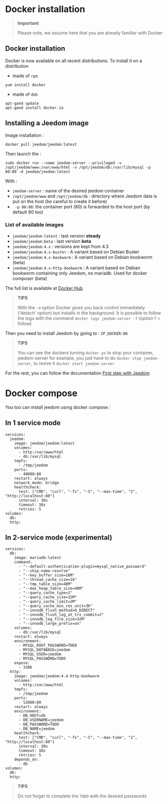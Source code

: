 # Docker installation

> **Important**
>
> Please note, we assume here that you are already familiar with Docker

## Docker installation

Docker is now available on all recent distributions.
To install it on a distribution

-   made of ``rpm``

````
yum install docker
````

-   made of ``deb``

````
apt-gand update
apt-gand install docker.io
````

## Installing a Jeedom image

Image installation :

``docker pull jeedom/jeedom:latest``

Then launch the :

``sudo docker run --name jeedom-server --privileged -v /opt/jeedom/www:/var/www/html -v /opt/jeedom/db:/var/lib/mysql -p 80:80 -d jeedom/jeedom:latest``

With :

-   ``jeedom-server`` : name of the desired jeedom container
-   ``/opt/jeedom/www`` and ``/opt/jeedom/db`` : directory where Jeedom data is put on the host (be careful to create it before)
-  `` -p 80:80``: the container port (80) is forwarded to the host port (by default 80 too)

### List of available images
- `jeedom/jeedom:latest` : last version **steady**
- `jeedom/jeedom:beta` : last version **beta**
- `jeedom/jeedom:4.x` : versions are kept from 4.3
- `jeedom/jeedom:4.x-buster` : A variant based on Debian Buster
- `jeedom/jeedom:4.x-bookworm` : A variant based on Debian bookworm (beta)
- `jeedom/jeedom:4.x-http-bookworm` : A variant based on Debian bookworm containing only Jeedom, no mariadb. Used for docker composer (beta)

The full list is available at [Docker Hub](https://hub.docker.com/r/jeedom/jeedom/tags)

> **TIPS**
>
> With the `-d` option Docker gives you back control immediately ('detach' option) but installs in the background. It is possible to follow the logs with the command `docker logs jeedom-server -f` (option f = follow)

Then you need to install Jeedom by going to : ``IP_DOCKER:80``

> **TIPS**
>
> You can see the dockers turning ``docker ps`` to stop your container, jeedom-server for example, you just have to do ``docker stop jeedom-server``, to revive it ``docker start jeedom-server``

For the rest, you can follow the documentation [First step with Jeedom](https://doc.jeedom.com/en_US/premiers-pas/index)


# Docker compose

You too can install jeedom using docker compose : 

## In 1 service mode

```
services:
  jeedom:
    image: jeedom/jeedom:latest
    volumes:
      - http:/var/www/html
      - db:/var/lib/mysql
    tmpfs:
      - /tmp/jeedom
    ports:
      - 40080:80
    restart: always
    network_mode: bridge
    healthcheck:
      test: ["CMD", "curl", "-fs", "-S", "--max-time", "2", "http://localhost:80"]
      interval: 30s
      timeout: 10s
      retries: 5
volumes:
  db:
  http:
```


## In 2-service mode (experimental)

```
services:
  db:
    image: mariadb:latest
    command: 
      - "--default-authentication-plugin=mysql_native_password"
      - "--skip-name-resolve"
      - "--key_buffer_size=16M"
      - "--thread_cache_size=16"
      - "--tmp_table_size=48M"
      - "--max_heap_table_size=48M"
      - "--query_cache_type=1"
      - "--query_cache_size=32M"
      - "--query_cache_limit=2M"
      - "--query_cache_min_res_unit=3K"
      - "--innodb_flush_method=O_DIRECT"
      - "--innodb_flush_log_at_trx_commit=2"
      - "--innodb_log_file_size=32M"
      - "--innodb_large_prefix=on"
    volumes:
      - db:/var/lib/mysql
    restart: always
    environment:
      - MYSQL_ROOT_PASSWORD=TODO
      - MYSQL_DATABASE=jeedom
      - MYSQL_USER=jeedom
      - MYSQL_PASSWORD=TODO
    expose:
      - 3306
  http:
    image: jeedom/jeedom:4.4-http-bookworm
    volumes:
      - http:/var/www/html
    tmpfs:
      - /tmp/jeedom
    ports:
      - 52080:80
    restart: always
    environment:
      - DB_HOST=db
      - DB_USERNAME=jeedom
      - DB_PASSWORD=TODO
      - DB_NAME=jeedom
    healthcheck:
      test: ["CMD", "curl", "-fs", "-S", "--max-time", "2", "http://localhost:80"]
      interval: 30s
      timeout: 10s
      retries: 5
    depends_on:
      - db
volumes:
  db:
  http:
```

>**TIPS**
>
>Do not forget to complete the `TODO` with the desired passwords
